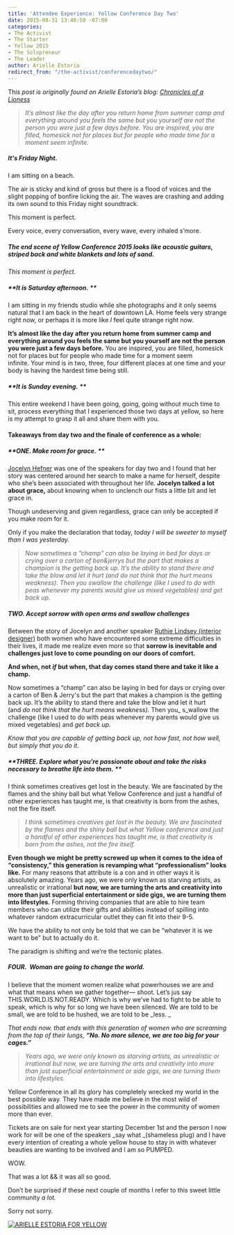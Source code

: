 ```yaml
---
title: 'Attendee Experience: Yellow Conference Day Two'
date: 2015-08-31 13:40:59 -07:00
categories:
- The Activist
- The Starter
- Yellow 2015
- The Solopreneur
- The Leader
author: Arielle Estoria
redirect_from: "/the-activist/conferencedaytwo/"
---
```


This _post is originally found on Arielle Estoria’s blog: [Chronicles of a Lioness](http://chroniclesofalioness.com/)_

> _It’s almost like the day after you return home from summer camp and everything around you feels the same but you yourself are not the person you were just a few days before. You are inspired, you are filled, homesick not for places but for people who made time for a moment seem infinite._

##### It's Friday Night.

I am sitting on a beach.

The air is sticky and kind of gross but there is a flood of voices and the slight popping of bonfire licking the air. The waves are crashing and adding its own sound to this Friday night soundtrack.

This moment is perfect.

Every voice, every conversation, every wave, every inhaled s’more.

##### The end scene of Yellow Conference 2015 looks like acoustic guitars, striped back and white blankets and lots of sand.

_This moment is perfect._

##### **It is Saturday afternoon. **

I am sitting in my friends studio while she photographs and it only seems natural that I am back in the heart of downtown LA. Home feels very strange right now, or perhaps it is more like _I_ feel quite strange right now.

**It’s almost like the day after you return home from summer camp and everything around you feels the same but you yourself are not the person you were just a few days before.** You are inspired, you are filled, homesick not for places but for people who made time for a moment seem infinite. Your mind is in two, three, four different places at one time and your body is having the hardest time being still.

##### **It is Sunday evening. **

This entire weekend I have been going, going, going without much time to sit, process everything that I experienced those two days at yellow, so here is my attempt to grasp it all and share them with you.

#### Takeaways from day two and the finale of conference as a whole:

##### **ONE. Make room for grace. **

[Jocelyn Hefner](http://www.theinnerinterior.com/) was one of the speakers for day two and I found that her story was centered around her search to make a name for herself, despite who she’s been associated with throughout her life. **Jocelyn talked a lot about grace,** about knowing when to unclench our fists a little bit and let grace in.

Though undeserving and given regardless, grace can only be accepted if you make room for it.

Only if you make the declaration that today, _today I will be sweeter to myself than I was yesterday._

> _Now sometimes a “champ” can also be laying in bed for days or crying over a carton of ben&jerrys but the part that makes a champion is the getting back up. It’s the ability to stand there and take the blow and let it hurt (and do not think that the hurt means weakness). Then you swallow the challenge (like I used to do with peas whenever my parents would give us mixed vegetables) and get back up._

##### TWO. Accept sorrow with open arms and swallow challenges

Between the story of Jocelyn and another speaker [Ruthie Lindsey (interior designer)](http://www.ruthielindsey.com/) both women who have encountered some extreme difficulties in their lives, it made me realize even more so that **sorrow is inevitable and challenges just love to come pounding on our doors of comfort.**

**And when, not _if_ but when, that day comes stand there and take it like a champ.**

Now sometimes a “champ” can also be laying in bed for days or crying over a carton of Ben & Jerry's but the part that makes a champion is the getting back up. It’s the ability to stand there and take the blow and let it hurt (and _do not think that the hurt means weakness)._ Then you_ s_wallow the challenge (like I used to do with peas whenever my parents would give us mixed vegetables) and _get back up._

_Know that you are capable of getting back up, not how fast, not how well, but simply that you do it._

##### **THREE. Explore what you’re passionate about and take the risks necessary to breathe life into them. **

I think sometimes creatives get lost in the beauty. We are fascinated by the flames and the shiny ball but what Yellow Conference and just a handful of other experiences has taught me, is that creativity is born from the ashes, not the fire itself.

> _I think sometimes creatives get lost in the beauty. We are fascinated by the flames and the shiny ball but what Yellow conference and just a handful of other experiences has taught me, is that creativity is born from the ashes, not the fire itself._

**Even though we might be pretty screwed up when it comes to the idea of “consistency," this generation is revamping what “professionalism” looks like.** For many reasons that attribute is a con and in other ways it is absolutely amazing. Years ago, we were only known as starving artists, as unrealistic or irrational **but now, we are turning the arts and creativity into more than just superficial entertainment or side gigs,** **we are turning them into lifestyles.** Forming thriving companies that are able to hire team members who can utilize their gifts and abilities instead of spilling into whatever random extracurricular outlet they can fit into their 9-5.

We have the ability to not only be told that we can be “whatever it is we want to be” but to actually do it.

The paradigm is shifting and we’re the tectonic plates.

##### **FOUR.  Woman are going to change the world.**

I believe that the moment women realize what powerhouses we are and what that means when we gather together— shoot. Let’s jus say THIS.WORLD.IS.NOT.READY. Which is why we’ve had to fight to be able to speak, which is why for so long we have been silenced. We are told to be small, we are told to be hushed, we are told to be _less. _

_That ends now. that ends with this generation of women who are screaming from the top of their lungs,_ _**“No. No more silence, we are too big for your cages.”**_

> _Years ago, we were only known as starving artists, as unrealistic or irrational but now, we are turning the arts and creativity into more than just superficial entertainment or side gigs, we are turning them into lifestyles._

Yellow Conference in all its glory has completely wrecked my world in the best possible way. They have made me believe in the most wild of possibilities and allowed me to see the power in the community of women more than ever.

Tickets are on sale for next year starting December 1st and the person I now work for will be one of the speakers _say what _(shameless plug) and I have every intention of creating a whole yellow house to stay in with whatever beauties are wanting to be involved and I am so PUMPED.

WOW.

That was a lot && it was all so good.

Don’t be surprised if these next couple of months I refer to this sweet little community _a lot._

Sorry not sorry.

[![ARIELLE ESTORIA FOR YELLOW](https://yellow-blog-images.imgix.net/2015/08/ARIELLEESTORIA.jpg)](http://chroniclesofalioness.com/2015/08/31/and-scene-final-reflection-of-my-yellow-conference-experience/)
